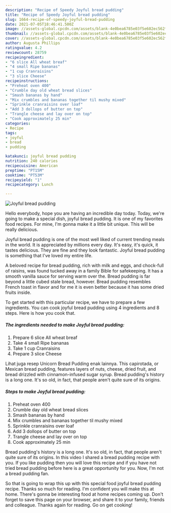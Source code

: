```yaml
---
description: "Recipe of Speedy Joyful bread pudding"
title: "Recipe of Speedy Joyful bread pudding"
slug: 1664-recipe-of-speedy-joyful-bread-pudding
date: 2021-07-05T18:46:41.500Z
image: //assets-global.cpcdn.com/assets/blank-4e0bea6785e03f5e602ec562f230caae08da540cada707380b4fe1bbebba43da.png
thumbnail: //assets-global.cpcdn.com/assets/blank-4e0bea6785e03f5e602ec562f230caae08da540cada707380b4fe1bbebba43da.png
cover: //assets-global.cpcdn.com/assets/blank-4e0bea6785e03f5e602ec562f230caae08da540cada707380b4fe1bbebba43da.png
author: Augusta Phillips
ratingvalue: 4.2
reviewcount: 28759
recipeingredient:
- "6 slice All wheat breaf"
- "4 small Ripe bananas"
- "1 cup Cranraisins"
- "3 slice Cheese"
recipeinstructions:
- "Preheat oven 400"
- "Crumble day old wheat bread slices"
- "Smash bananas by hand"
- "Mix crumbles and bananas together til mushy mixed"
- "Sprinkle cranraisins over loaf"
- "Add 3 dollops of butter on top"
- "Trangle cheese and lay over on top"
- "Cook approximately 25 min"
categories:
- Recipe
tags:
- joyful
- bread
- pudding

katakunci: joyful bread pudding 
nutrition: 240 calories
recipecuisine: American
preptime: "PT15M"
cooktime: "PT53M"
recipeyield: "1"
recipecategory: Lunch

---
```



![Joyful bread pudding](//assets-global.cpcdn.com/assets/blank-4e0bea6785e03f5e602ec562f230caae08da540cada707380b4fe1bbebba43da.png)

Hello everybody, hope you are having an incredible day today. Today, we're going to make a special dish, joyful bread pudding. It is one of my favorites food recipes. For mine, I'm gonna make it a little bit unique. This will be really delicious.

Joyful bread pudding is one of the most well liked of current trending meals in the world. It is appreciated by millions every day. It's easy, it's quick, it tastes delicious. They are fine and they look fantastic. Joyful bread pudding is something that I've loved my entire life.

A beloved recipe for bread pudding, rich with milk and eggs, and chock-full of raisins, was found tucked away in a family Bible for safekeeping. It has a smooth vanilla sauce for serving warm over the. Bread pudding is far beyond a little cubed stale bread, however. Bread pudding resembles French toast in flavor and for me it is even better because it has some dried fruits inside.


To get started with this particular recipe, we have to prepare a few ingredients. You can cook joyful bread pudding using 4 ingredients and 8 steps. Here is how you cook that.

<!--inarticleads1-->

##### The ingredients needed to make Joyful bread pudding:

1. Prepare 6 slice All wheat breaf
1. Take 4 small Ripe bananas
1. Take 1 cup Cranraisins
1. Prepare 3 slice Cheese


Lihat juga resep Unicorn Bread Pudding enak lainnya. This capirotada, or Mexican bread pudding, features layers of nuts, cheese, dried fruit, and bread drizzled with cinnamon-infused sugar syrup. Bread pudding&#39;s history is a long one. It&#39;s so old, in fact, that people aren&#39;t quite sure of its origins. 

<!--inarticleads2-->

##### Steps to make Joyful bread pudding:

1. Preheat oven 400
1. Crumble day old wheat bread slices
1. Smash bananas by hand
1. Mix crumbles and bananas together til mushy mixed
1. Sprinkle cranraisins over loaf
1. Add 3 dollops of butter on top
1. Trangle cheese and lay over on top
1. Cook approximately 25 min


Bread pudding&#39;s history is a long one. It&#39;s so old, in fact, that people aren&#39;t quite sure of its origins. In this video I shared a bread pudding recipe with you. If you like pudding then you will love this recipe and if you have not tried bread pudding before here is a great opportunity for you. Now, I&#39;m not a bread pudding fan. 

So that is going to wrap this up with this special food joyful bread pudding recipe. Thanks so much for reading. I'm confident you will make this at home. There's gonna be interesting food at home recipes coming up. Don't forget to save this page on your browser, and share it to your family, friends and colleague. Thanks again for reading. Go on get cooking!
